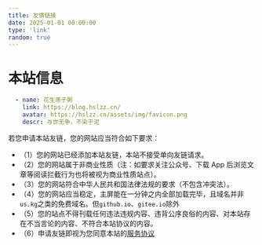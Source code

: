 ```yaml
---
title: 友情链接
date: 2025-01-01 00:00:00
type: 'link'
random: true
---
```


# 本站信息

```yaml
  - name: 花生莲子粥
	link: https://blog.hslzz.cn/
	avatar: https://hslzz.cn/assets/img/favicon.png
	descr: 与世无争，不染于泥
```

若您申请本站友链，您的网站应当符合如下要求：

- （1）您的网站已经添加本站友链，本站不接受单向友链请求。
- （2）您的网站属于非商业性质（注：如要求关注公众号、下载 App 后浏览文章等阅读拦截行为也将被视为商业性质站点）。
- （3）您的网站符合中华人民共和国法律法规的要求（不包含冲突法）。
- （4）您的网站应当稳定，主屏能在一分钟之内全部加载完毕，且域名并非`us.kg`之类的免费域名。但`github.io`、`gitee.io`除外
- （5）您的站点不得刊载任何违法违规内容、违背公序良俗的内容、对本站存在不当言论的内容、不符合本站协议的内容。
- （6）申请友链即视为您同意本站的[服务协议](/license)
